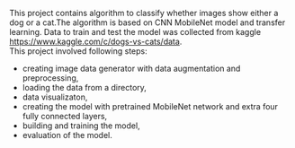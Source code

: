This project contains algorithm to classify whether images show either a dog or a cat.The algorithm is based on CNN MobileNet model and transfer learning. 
Data to train and test the model was collected from kaggle https://www.kaggle.com/c/dogs-vs-cats/data.  
This project involved following steps:
- creating image data generator with data augmentation and preprocessing, 
- loading the data from a directory,
- data visualizaton,
- creating the model with pretrained MobileNet network and extra four fully connected layers,
- building and training the model,
- evaluation of the model.  
